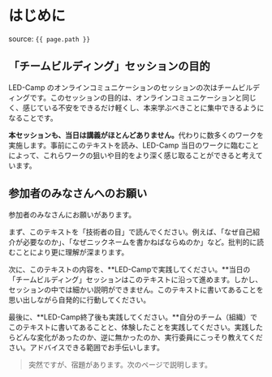 # はじめに
source: `{{ page.path }}`

## 「チームビルディング」セッションの目的
LED-Camp のオンラインコミュニケーションのセッションの次はチームビルディングです。このセッションの目的は、オンラインコミュニケーションと同じく、感じている不安をできるだけ軽くし、本来学ぶべきことに集中できるようになることです。

<b>本セッションも、当日は講義がほとんどありません。</b>代わりに数多くのワークを実施します。事前にこのテキストを読み、LED-Camp 当日のワークに臨むことによって、これらワークの狙いや目的をより深く感じ取ることができると考えています。

## 参加者のみなさんへのお願い
参加者のみなさんにお願いがあります。

まず、このテキストを「技術者の目」で読んでください。例えば、「なぜ自己紹介が必要なのか」、「なぜニックネームを書かねばならぬのか」など。批判的に読むことにより更に理解が深まります。

次に、このテキストの内容を、**LED-Campで実践してください。**当日の「チームビルディング」セッションはこのテキストに沿って進めます。しかし、セッションの中では細かい説明ができません。このテキストに書いてあることを思い出しながら自発的に行動してください。

最後に、**LED-Camp終了後も実践してください。**自分のチーム（組織）でこのテキストに書いてあることと、体験したことを実践してください。実践したらどんな変化があったのか、逆に無かったのか、実行委員にこっそり教えてください。アドバイスできる範囲でお手伝いします。

> 突然ですが、宿題があります。次のページで説明します。